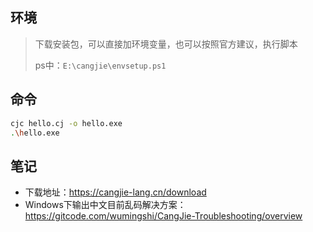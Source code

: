 ## 环境

> 下载安装包，可以直接加环境变量，也可以按照官方建议，执行脚本
> 
> ps中：`E:\cangjie\envsetup.ps1`


## 命令

```sh
cjc hello.cj -o hello.exe
.\hello.exe
```

## 笔记

- 下载地址：<https://cangjie-lang.cn/download>
- Windows下输出中文目前乱码解决方案：<https://gitcode.com/wumingshi/CangJie-Troubleshooting/overview>